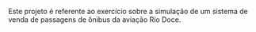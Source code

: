 Este projeto é referente ao exercício sobre a simulação de um sistema de venda de passagens de ônibus da aviação Rio Doce.
